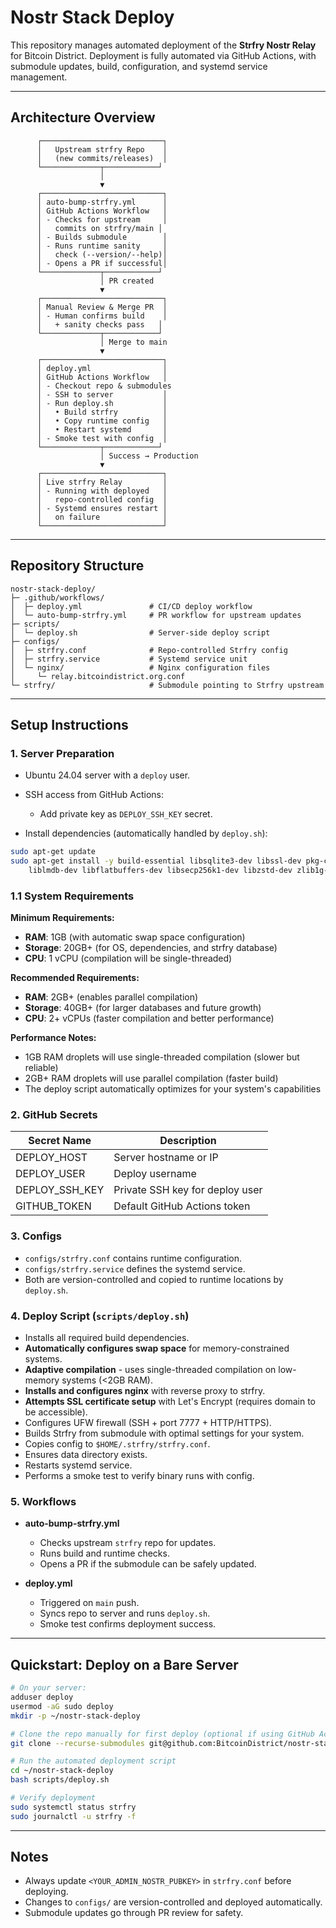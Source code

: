 # Nostr Stack Deploy

This repository manages automated deployment of the **Strfry Nostr Relay** for Bitcoin District. Deployment is fully automated via GitHub Actions, with submodule updates, build, configuration, and systemd service management.

---

## Architecture Overview

```text
      ┌───────────────────────────┐
      │   Upstream strfry Repo    │
      │   (new commits/releases)  │
      └─────────────┬────────────┘
                    │
                    ▼
      ┌───────────────────────────┐
      │ auto-bump-strfry.yml      │
      │ GitHub Actions Workflow   │
      │ - Checks for upstream     │
      │   commits on strfry/main │
      │ - Builds submodule        │
      │ - Runs runtime sanity     │
      │   check (--version/--help)│
      │ - Opens a PR if successful│
      └─────────────┬────────────┘
                    │ PR created
                    ▼
      ┌───────────────────────────┐
      │ Manual Review & Merge PR  │
      │ - Human confirms build    │
      │   + sanity checks pass   │
      └─────────────┬────────────┘
                    │ Merge to main
                    ▼
      ┌───────────────────────────┐
      │ deploy.yml                │
      │ GitHub Actions Workflow   │
      │ - Checkout repo & submodules
      │ - SSH to server           │
      │ - Run deploy.sh           │
      │   • Build strfry          │
      │   • Copy runtime config   │
      │   • Restart systemd       │
      │ - Smoke test with config  │
      └─────────────┬────────────┘
                    │ Success → Production
                    ▼
      ┌───────────────────────────┐
      │ Live strfry Relay         │
      │ - Running with deployed   │
      │   repo-controlled config  │
      │ - Systemd ensures restart │
      │   on failure              │
      └───────────────────────────┘
```

---

## Repository Structure

```
nostr-stack-deploy/
├─ .github/workflows/
│  ├─ deploy.yml               # CI/CD deploy workflow
│  └─ auto-bump-strfry.yml     # PR workflow for upstream updates
├─ scripts/
│  └─ deploy.sh                # Server-side deploy script
├─ configs/
│  ├─ strfry.conf              # Repo-controlled Strfry config
│  ├─ strfry.service           # Systemd service unit
│  └─ nginx/                   # Nginx configuration files
│     └─ relay.bitcoindistrict.org.conf
└─ strfry/                     # Submodule pointing to Strfry upstream
```

---

## Setup Instructions

### 1. Server Preparation

* Ubuntu 24.04 server with a `deploy` user.
* SSH access from GitHub Actions:

  * Add private key as `DEPLOY_SSH_KEY` secret.
* Install dependencies (automatically handled by `deploy.sh`):

```bash
sudo apt-get update
sudo apt-get install -y build-essential libsqlite3-dev libssl-dev pkg-config \
    liblmdb-dev libflatbuffers-dev libsecp256k1-dev libzstd-dev zlib1g-dev
```

### 1.1 System Requirements

**Minimum Requirements:**
- **RAM**: 1GB (with automatic swap space configuration)
- **Storage**: 20GB+ (for OS, dependencies, and strfry database)
- **CPU**: 1 vCPU (compilation will be single-threaded)

**Recommended Requirements:**
- **RAM**: 2GB+ (enables parallel compilation)
- **Storage**: 40GB+ (for larger databases and future growth)
- **CPU**: 2+ vCPUs (faster compilation and better performance)

**Performance Notes:**
- 1GB RAM droplets will use single-threaded compilation (slower but reliable)
- 2GB+ RAM droplets will use parallel compilation (faster build)
- The deploy script automatically optimizes for your system's capabilities

### 2. GitHub Secrets

| Secret Name      | Description                     |
| ---------------- | ------------------------------- |
| DEPLOY\_HOST     | Server hostname or IP           |
| DEPLOY\_USER     | Deploy username                 |
| DEPLOY\_SSH\_KEY | Private SSH key for deploy user |
| GITHUB\_TOKEN    | Default GitHub Actions token    |

### 3. Configs

* `configs/strfry.conf` contains runtime configuration.
* `configs/strfry.service` defines the systemd service.
* Both are version-controlled and copied to runtime locations by `deploy.sh`.

### 4. Deploy Script (`scripts/deploy.sh`)

* Installs all required build dependencies.
* **Automatically configures swap space** for memory-constrained systems.
* **Adaptive compilation** - uses single-threaded compilation on low-memory systems (<2GB RAM).
* **Installs and configures nginx** with reverse proxy to strfry.
* **Attempts SSL certificate setup** with Let's Encrypt (requires domain to be accessible).
* Configures UFW firewall (SSH + port 7777 + HTTP/HTTPS).
* Builds Strfry from submodule with optimal settings for your system.
* Copies config to `$HOME/.strfry/strfry.conf`.
* Ensures data directory exists.
* Restarts systemd service.
* Performs a smoke test to verify binary runs with config.

### 5. Workflows

* **auto-bump-strfry.yml**

  * Checks upstream `strfry` repo for updates.
  * Runs build and runtime checks.
  * Opens a PR if the submodule can be safely updated.
* **deploy.yml**

  * Triggered on `main` push.
  * Syncs repo to server and runs `deploy.sh`.
  * Smoke test confirms deployment success.

---

## Quickstart: Deploy on a Bare Server

```bash
# On your server:
adduser deploy
usermod -aG sudo deploy
mkdir -p ~/nostr-stack-deploy

# Clone the repo manually for first deploy (optional if using GitHub Actions)
git clone --recurse-submodules git@github.com:BitcoinDistrict/nostr-stack-deploy.git ~/nostr-stack-deploy

# Run the automated deployment script
cd ~/nostr-stack-deploy
bash scripts/deploy.sh

# Verify deployment
sudo systemctl status strfry
sudo journalctl -u strfry -f
```

---

## Notes

* Always update `<YOUR_ADMIN_NOSTR_PUBKEY>` in `strfry.conf` before deploying.
* Changes to `configs/` are version-controlled and deployed automatically.
* Submodule updates go through PR review for safety.